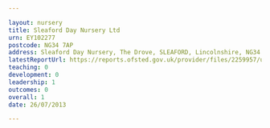 ```yaml
---

layout: nursery
title: Sleaford Day Nursery Ltd
urn: EY102277
postcode: NG34 7AP
address: Sleaford Day Nursery, The Drove, SLEAFORD, Lincolnshire, NG34 7AP
latestReportUrl: https://reports.ofsted.gov.uk/provider/files/2259957/urn/EY102277.pdf
teaching: 0
development: 0
leadership: 1
outcomes: 0
overall: 1
date: 26/07/2013

---
```


